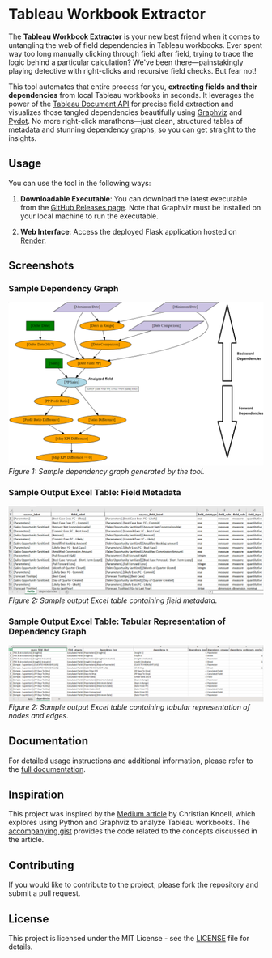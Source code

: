 # Tableau Workbook Extractor

The **Tableau Workbook Extractor** is your new best friend when it comes to 
untangling the web of field dependencies in Tableau workbooks. 
Ever spent way too long manually clicking through field after field, 
trying to trace the logic behind a particular calculation? 
We've been there—painstakingly playing detective with right-clicks and 
recursive field checks. But fear not!

This tool automates that entire process for you, **extracting fields and their dependencies** 
from local Tableau workbooks in seconds. It leverages 
the power of the [Tableau Document API](https://tableau.github.io/document-api-python)
for precise field extraction and visualizes those tangled dependencies 
beautifully using [Graphviz](https://graphviz.org/docs/nodes) and 
[Pydot](https://github.com/pydot/pydot). No more right-click marathons—just clean, 
structured tables of metadata and stunning dependency graphs, so you can get 
straight to the insights.

## Usage

You can use the tool in the following ways:

1. **Downloadable Executable**: You can download the latest executable from 
the [GitHub Releases page](https://github.com/roemeren/tableau-workbook-extractor/releases/latest). 
Note that Graphviz must be installed on your local machine to run the executable.

2. **Web Interface**: Access the deployed Flask application hosted on [Render](https://tableau-workbook-extractor.onrender.com/).

## Screenshots

### Sample Dependency Graph

![Sample Dependency Graph](docs/source/_static/images/15-example-svg.png)
*Figure 1: Sample dependency graph generated by the tool.*

### Sample Output Excel Table: Field Metadata

![Sample Output Excel Table](docs/source/_static/images/06-output-file-2.png)
*Figure 2: Sample output Excel table containing field metadata.*

### Sample Output Excel Table: Tabular Representation of Dependency Graph

![Sample Output Excel Table](docs/source/_static/images/20-example-excel-dependencies.png)
*Figure 2: Sample output Excel table containing tabular representation of nodes and edges.*

## Documentation

For detailed usage instructions and additional information, please refer to 
the [full documentation](https://roemeren.github.io/tableau-workbook-extractor/main).

## Inspiration
This project was inspired by the [Medium article](https://christian-knoell.medium.com/unravel-the-complexity-of-tableau-workbooks-using-python-and-graphviz-c7e60111461a) 
by Christian Knoell, which explores using Python and Graphviz to analyze Tableau workbooks. The 
[accompanying gist](https://gist.github.com/CK4444/054ad072718a9fe9c4314f833523980a.js) 
provides the code related to the concepts discussed in the article.

## Contributing

If you would like to contribute to the project, please fork the repository and submit a pull request. 

## License

This project is licensed under the MIT License - see the [LICENSE](LICENSE) file for details.